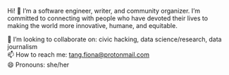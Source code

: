 Hi! 👋 I’m a software engineer, writer, and community organizer. I’m committed to connecting with people who have devoted their lives to making the world more innovative, humane, and equitable. 

👯 I’m looking to collaborate on: civic hacking, data science/research, data journalism\
📫 How to reach me: tang.fiona@protonmail.com\
😄 Pronouns: she/her
